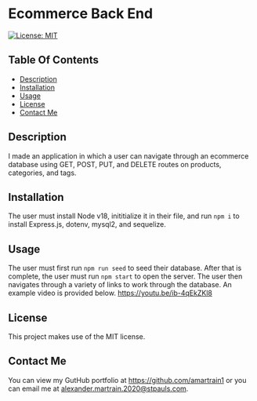 # Ecommerce Back End
[![License: MIT](https://img.shields.io/badge/License-MIT-yellow.svg)](https://opensource.org/licenses/MIT)

## Table Of Contents
- [Description](#description)
- [Installation](#installation)
- [Usage](#usage)
- [License](#license)
- [Contact Me](#contact-me)

## Description
I made an application in which a user can navigate through an ecommerce database using GET, POST, PUT, and DELETE routes on products, categories, and tags.

## Installation
The user must install Node v18, inititialize it in their file, and run `npm i` to install Express.js, dotenv, mysql2, and sequelize.

## Usage
The user must first run `npm run seed` to seed their database. After that is complete, the user must run `npm start` to open the server. The user then navigates through a variety of links to work through the database. An example video is provided below.
https://youtu.be/ib-4qEkZKl8

## License
This project makes use of the MIT license.

## Contact Me
You can view my GutHub portfolio at https://github.com/amartrain1 or you can email me at alexander.martrain.2020@stpauls.com.

